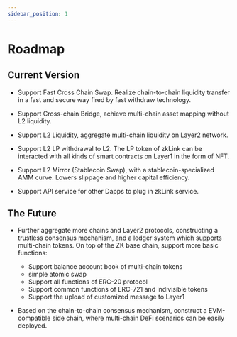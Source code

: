 ```yaml
---
sidebar_position: 1
---
```


# Roadmap

## Current Version

- Support Fast Cross Chain Swap. Realize chain-to-chain liquidity transfer in a fast and secure way fired by fast withdraw technology.

- Support Cross-chain Bridge, achieve multi-chain asset mapping without L2 liquidity.

- Support L2 Liquidity, aggregate multi-chain liquidity on Layer2 network.
- Support L2 LP withdrawal to L2. The LP token of zkLink can be interacted with all kinds of smart contracts on Layer1 in the form of NFT.
- Support L2 Mirror (Stablecoin Swap), with a stablecoin-specialized AMM curve. Lowers slippage and higher capital efficiency.
- Support API service for other Dapps to plug in zkLink service.

## The Future
- Further aggregate more chains and Layer2 protocols, constructing a trustless consensus mechanism, and a ledger system which supports multi-chain tokens. On top of the ZK base chain, support more basic functions:
  - Support balance account book of multi-chain tokens
  - simple atomic swap
  - Support all functions of ERC-20 protocol
  - Support common functions of ERC-721 and indivisible tokens
  - Support the upload of customized message to Layer1

- Based on the chain-to-chain consensus mechanism, construct a EVM-compatible side chain, where multi-chain DeFi scenarios can be easily deployed.  
